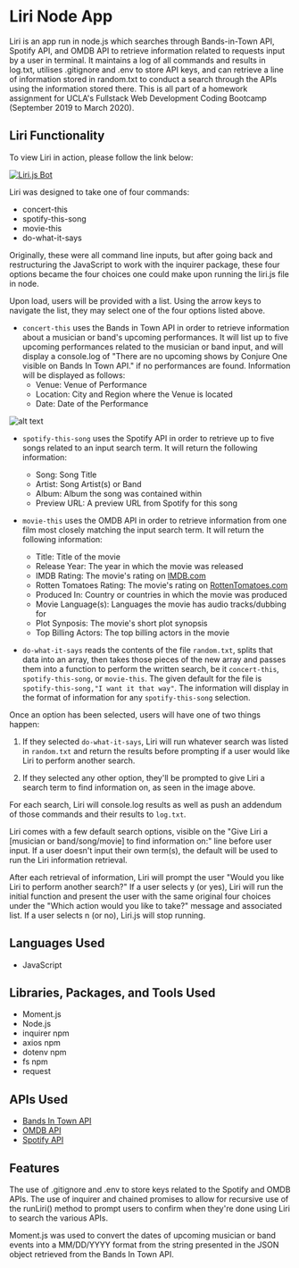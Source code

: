 # Liri Node App
Liri is an app run in node.js which searches through Bands-in-Town API, Spotify API, and OMDB API to retrieve information related to requests input by a user in terminal. It maintains a log of all commands and results in log.txt, utilises .gitignore and .env to store API keys, and can retrieve a line of information stored in random.txt to conduct a search through the APIs using the information stored there. This is all part of a homework assignment for UCLA's Fullstack Web Development Coding Bootcamp (September 2019 to March 2020).

## Liri Functionality
To view Liri in action, please follow the link below:

[![Liri.js Bot](https://i.ibb.co/pLxSKyM/https-i-ytimg-com-vi-VZ-q-UDns8c-maxresdefault.jpg)](https://youtu.be/VZ__qUDns8c "Liri.js Bot")

Liri was designed to take one of four commands:
* concert-this
* spotify-this-song
* movie-this
* do-what-it-says

Originally, these were all command line inputs, but after going back and restructuring the JavaScript to work with the inquirer package, these four options became the four choices one could make upon running the liri.js file in node.

Upon load, users will be provided with a list. Using the arrow keys to navigate the list, they may select one of the four options listed above.

* ```concert-this``` uses the Bands in Town API in order to retrieve information about a musician or band's upcoming performances. It will list up to five upcoming performances related to the musician or band input, and will display a console.log of "There are no upcoming shows by Conjure One visible on Bands In Town API." if no performances are found. Information will be displayed as follows:
    * Venue: Venue of Performance
    * Location: City and Region where the Venue is located
    * Date: Date of the Performance

![alt text](https://i.imgur.com/mB93FE2.png "Words Here")

* ```spotify-this-song``` uses the Spotify API in order to retrieve up to five songs related to an input search term. It will return the following information:
    * Song: Song Title
    * Artist: Song Artist(s) or Band
    * Album: Album the song was contained within
    * Preview URL: A preview URL from Spotify for this song

* ```movie-this``` uses the OMDB API in order to retrieve information from one film most closely matching the input search term. It will return the following information: 
    * Title: Title of the movie
    * Release Year: The year in which the movie was released
    * IMDB Rating: The movie's rating on [IMDB.com](https://www.imdb.com/)
    * Rotten Tomatoes Rating: The movie's rating on [RottenTomatoes.com](https://www.rottentomatoes.com/)
    * Produced In: Country or countries in which the movie was produced
    * Movie Language(s): Languages the movie has audio tracks/dubbing for
    * Plot Synposis: The movie's short plot synopsis
    * Top Billing Actors: The top billing actors in the movie

* ```do-what-it-says``` reads the contents of the file ```random.txt```, splits that data into an array, then takes those pieces of the new array and passes them into a function to perform the written search, be it ```concert-this```, ```spotify-this-song```, or ```movie-this```. The given default for the file is ```spotify-this-song,"I want it that way"```. The information will display in the format of information for any ```spotify-this-song``` selection.

Once an option has been selected, users will have one of two things happen: 
1. If they selected ```do-what-it-says```, Liri will run whatever search was listed in ```random.txt``` and return the results before prompting if a user would like Liri to perform another search.

2. If they selected any other option, they'll be prompted to give Liri a search term to find information on, as seen in the image above.

For each search, Liri will console.log results as well as push an addendum of those commands and their results to ```log.txt```.

Liri comes with a few default search options, visible on the "Give Liri a [musician or band/song/movie] to find information on:" line before user input. If a user doesn't input their own term(s), the default will be used to run the Liri information retrieval.

After each retrieval of information, Liri will prompt the user "Would you like Liri to perform another search?" If a user selects y (or yes), Liri will run the initial function and present the user with the same original four choices under the "Which action would you like to take?" message and associated list. If a user selects n (or no), Liri.js will stop running.

## Languages Used
* JavaScript

## Libraries, Packages, and Tools Used
* Moment.js
* Node.js
* inquirer npm
* axios npm
* dotenv npm
* fs npm
* request

## APIs Used
* [Bands In Town API](https://app.swaggerhub.com/apis-docs/Bandsintown/PublicAPI/3.0.0)
* [OMDB API](http://www.omdbapi.com/)
* [Spotify API](https://developer.spotify.com/documentation/web-api/)

## Features
The use of .gitignore and .env to store keys related to the Spotify and OMDB APIs. The use of inquirer and chained promises to allow for recursive use of the runLiri() method to prompt users to confirm when they're done using Liri to search the various APIs.

Moment.js was used to convert the dates of upcoming musician or band events into a MM/DD/YYYY format from the string presented in the JSON object retrieved from the Bands In Town API.
